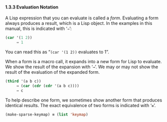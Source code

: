 

#### 1.3.3 Evaluation Notation

A Lisp expression that you can evaluate is called a *form*. Evaluating a form always produces a result, which is a Lisp object. In the examples in this manual, this is indicated with ‘`⇒`’:

```lisp
(car '(1 2))
     ⇒ 1
```

You can read this as “`(car '(1 2))` evaluates to 1”.

When a form is a macro call, it expands into a new form for Lisp to evaluate. We show the result of the expansion with ‘`→`’. We may or may not show the result of the evaluation of the expanded form.

```lisp
(third '(a b c))
     → (car (cdr (cdr '(a b c))))
     ⇒ c
```

To help describe one form, we sometimes show another form that produces identical results. The exact equivalence of two forms is indicated with ‘`≡`’.

```lisp
(make-sparse-keymap) ≡ (list 'keymap)
```
